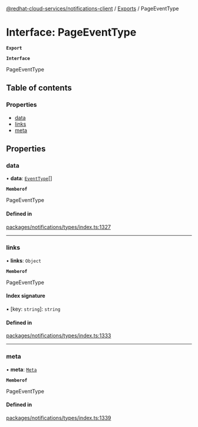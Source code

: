[@redhat-cloud-services/notifications-client](../README.md) / [Exports](../modules.md) / PageEventType

# Interface: PageEventType

**`Export`**

**`Interface`**

PageEventType

## Table of contents

### Properties

- [data](PageEventType.md#data)
- [links](PageEventType.md#links)
- [meta](PageEventType.md#meta)

## Properties

### data

• **data**: [`EventType`](EventType.md)[]

**`Memberof`**

PageEventType

#### Defined in

[packages/notifications/types/index.ts:1327](https://github.com/RedHatInsights/javascript-clients/blob/master/packages/notifications/types/index.ts#L1327)

___

### links

• **links**: `Object`

**`Memberof`**

PageEventType

#### Index signature

▪ [key: `string`]: `string`

#### Defined in

[packages/notifications/types/index.ts:1333](https://github.com/RedHatInsights/javascript-clients/blob/master/packages/notifications/types/index.ts#L1333)

___

### meta

• **meta**: [`Meta`](Meta.md)

**`Memberof`**

PageEventType

#### Defined in

[packages/notifications/types/index.ts:1339](https://github.com/RedHatInsights/javascript-clients/blob/master/packages/notifications/types/index.ts#L1339)
